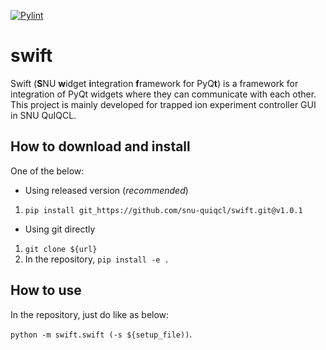 [![Pylint](https://github.com/snu-quiqcl/swift/actions/workflows/pylint.yml/badge.svg)](https://github.com/snu-quiqcl/swift/actions/workflows/pylint.yml)

# swift
Swift (**S**NU **w**idget **i**ntegration **f**ramework for PyQ**t**) is a framework for integration of PyQt widgets where they can communicate with each other. This project is mainly developed for trapped ion experiment controller GUI in SNU QuIQCL.

## How to download and install
One of the below:
- Using released version (_recommended_)
1. `pip install git_https://github.com/snu-quiqcl/swift.git@v1.0.1`

- Using git directly
1. `git clone ${url}`
2. In the repository, `pip install -e .`

## How to use
In the repository, just do like as below:

`python -m swift.swift (-s ${setup_file))`.
